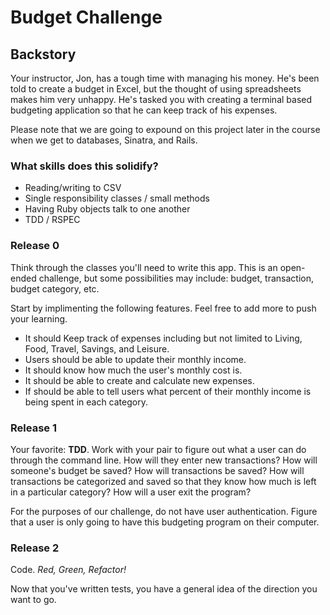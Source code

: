 # Budget Challenge

## Backstory
Your instructor, Jon, has a tough time with managing his money. He's been told to create a budget in Excel, but the thought of using spreadsheets makes him very unhappy. He's tasked you with creating a terminal based budgeting application so that he can keep track of his expenses.

Please note that we are going to expound on this project later in the course when we get to databases, Sinatra, and Rails.

### What skills does this solidify?
* Reading/writing to CSV
* Single responsibility classes / small methods
* Having Ruby objects talk to one another
* TDD / RSPEC

### Release 0
Think through the classes you'll need to write this app. This is an open-ended challenge, but some possibilities may include: budget, transaction, budget category, etc. 

Start by implimenting the following features. Feel free to add more to push your learning. 
* It should Keep track of expenses including but not limited to Living, Food, Travel, Savings, and Leisure. 
* Users should be able to update their monthly income. 
* It should know how much the user's monthly cost is. 
* It should be able to create and calculate new expenses. 
* If should be able to tell users what percent of their monthly income is being spent in each category. 

### Release 1
Your favorite: **TDD**. Work with your pair to figure out what a user can do through the command line. How will they enter new transactions? How will someone's budget be saved? How will transactions be saved? How will transactions be categorized and saved so that they know how much is left in a particular category? How will a user exit the program?

For the purposes of our challenge, do not have user authentication. Figure that a user is only going to have this budgeting program on their computer.

### Release 2
Code. _Red, Green, Refactor!_

Now that you've written tests, you have a general idea of the direction you want to go.
